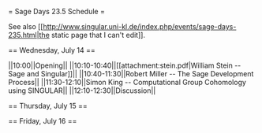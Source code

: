 = Sage Days 23.5 Schedule =

See also [[http://www.singular.uni-kl.de/index.php/events/sage-days-235.html|the static page that I can't edit]].

== Wednesday, July 14 ==

||10:00||Opening||
||10:10-10:40||[[attachment:stein.pdf|William Stein -- Sage and Singular]]||
||10:40-11:30||Robert Miller -- The Sage Development Process||
||11:30-12:10||Simon King -- Computational Group Cohomology using SINGULAR||
||12:10-12:30||Discussion||

== Thursday, July 15 ==


== Friday, July 16 ==
